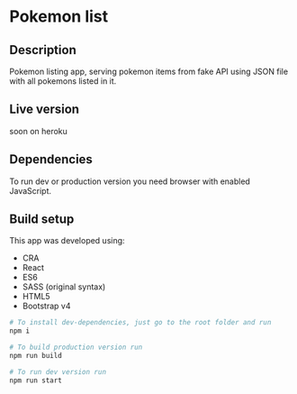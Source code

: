 # Pokemon list

## Description
Pokemon listing app, serving pokemon items from fake API using JSON file with all pokemons listed in it.

## Live version
soon on heroku

## Dependencies
To run dev or production version you need browser with enabled JavaScript.

## Build setup
This app was developed using:
* CRA
* React
* ES6
* SASS (original syntax)
* HTML5
* Bootstrap v4

```bash
# To install dev-dependencies, just go to the root folder and run
npm i

# To build production version run
npm run build

# To run dev version run
npm run start
```
